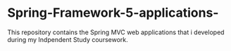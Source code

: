 # Spring-Framework-5-applications-
This repository contains the Spring MVC web applications that i developed during my Indpendent Study coursework.

